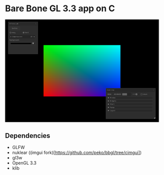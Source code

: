 Bare Bone GL 3.3 app on C
=========================

![](screen.png)

Dependencies
------------

 * GLFW
 * nuklear ((imgui fork)[https://github.com/peko/bbgl/tree/cimgui])
 * gl3w
 * OpenGL 3.3
 * klib

